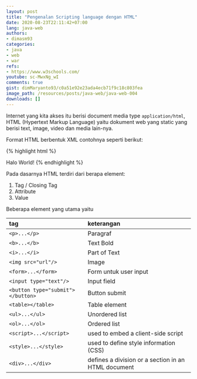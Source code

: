 ```yaml
---
layout: post
title: "Pengenalan Scripting language dengan HTML"
date: 2020-08-23T22:11:42+07:00
lang: java-web
authors:
- dimasm93
categories:
- java
- web
- war
refs: 
- https://www.w3schools.com/
youtube: sc-MwxNg_wI
comments: true
gist: dimMaryanto93/c0a51e92e23ada4ecb71f9c18c803fea
image_path: /resources/posts/java-web/java-web-004
downloads: []
---
```


Internet yang kita akses itu berisi document media type `application/html`, HTML (Hypertext Markup Language) yaitu dokument web yang static yang berisi text, image, video dan media lain-nya.

<!--more-->

Format HTML berbentuk XML contohnya seperti berikut:

{% highlight html %}
<!DOCTYPE html>
<html>
<head>
    <!-- Judul Page, akan muncil di tab browser -->
    <title>Halamat Web</title>
</title>
<body>
    <!-- Tulis semua element html disini, seperti input, table, list, image dan lain-lain -->
    Halo World!
</body>
</html>
{% endhighlight %}

Pada dasarnya HTML terdiri dari berapa element:
1. Tag / Closing Tag
2. Attribute
3. Value

Beberapa element yang utama yaitu

| tag                       | keterangan            |
| :---                      | :---                  |
| `<p>...</p>`              | Paragraf              |
| `<b>...</b>`              | Text Bold             |
| `<i>...</i>`              | Part of Text          |
| `<img src="url"/>`        | Image                 |
| `<form>...</form>`        | Form untuk user input |
| `<input type="text"/>`    | Input field           |
| `<button type="submit"></button>` | Button submit |
| `<table></table>`         | Table element         |
| `<ul>...</ul>`            | Unordered list        |
| `<ol>...</ol>`            | Ordered list          |
| `<script>...</script>`    | used to embed a client-side script |
| `<style>...</style>`                 | used to define style information (CSS) |
| `<div>...</div>`          | defines a division or a section in an HTML document |

